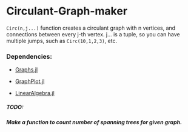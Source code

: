 # Circulant-Graph-maker
`Circ(n,j...)` function creates a circulant graph with n vertices, and connections between every j-th vertex.
j... is a tuple, so you can have multiple jumps, such as `Circ(10,1,2,3)`, etc.

### Dependencies:

- [Graphs.jl](https://github.com/JuliaGraphs/Graphs.jl)

- [GraphPlot.jl](https://github.com/JuliaGraphs/GraphPlot.jl)

- [LinearAlgebra.jl](https://github.com/JuliaLang/julia/tree/master/stdlib/LinearAlgebra)

##### TODO:
##### Make a function to count number of spanning trees for given graph.

